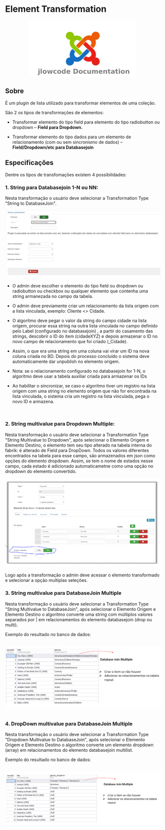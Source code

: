 # Element Transformation

<div align="center">
  <img src="./.github/jlowcodelogo.png" width="350" />
</div>

## Sobre
<p>É um plugin de lista utilizado para transformar elementos de uma coleção.</p>

<p>São 2 os tipos de transformações de elementos:</p>

- Transformar elemento do tipo field para elemento do tipo radiobutton ou dropdown – <b>Field para Dropdown.</b>

- Transformar elemento do tipo dados para um elemento de relacionamento (com ou sem sincronismo de dados) – <b>Field/Dropdown/etc  para Databasejoin</b>

## Especificações

Dentre os tipos de transfomações existem 4 possibilidades:

### 1. String para Databasejoin 1-N ou NN:

<p> Nesta transformação o usuário deve selecionar a Transformation Type "String to DatabaseJoin".</p>

<div align="center">
  <img src="./.github/1.png" />
</div>

- O admin deve escolher o elemento do tipo field ou dropdown ou radiobutton ou checkbox ou qualquer elemento que contenha uma string armanezada no campo da tabela.

- O admin deve previamente criar um relacionamento da lista origem com a lista vinculada, exemplo: Cliente <> Cidade.

 - O algoritmo deve pegar o valor da string do campo cidade na lista origem, procurar essa string  na outra lista vinculada no campo definido pelo Label (configurado no databasejoin) , a partir do casamento das strings, descobrir o ID do item (cidadeXYZ) e depois armazenar o ID no novo campo de relacionamento que foi criado (_Cidade). 

 - Assim, o que era uma string em uma coluna vai virar um ID na nova coluna criada no BD. Depois do processo concluído o sistema deve automaticamente dar unpublish no elemento origem.

- Nota: se o relacionamento configurado no databasejoin for 1-N, o algoritmo deve usar a tabela auxiliar criada para armazenar os IDs 

- Ao habilitar o sincronizar, se caso o algoritmo tiver um registro na lista origem com uma string no elemento origem que não for encontrada na lista vinculada, o sistema cria um registro na lista vinculada, pega o novo ID e armazena.

<br />

### 2. String multivalue para Dropdown Multiple:

<p> Nesta transformação o usuário deve selecionar a Transformation Type "String Multivalue to Dropdown", após selecionar o Elemento Origem e Elemento Destino, o elemento tem seu tipo alterado na tabela interna do fabrik: é alterado de Field para DropDown. Todos os valores diferentes encontrados na tabela para esse campo, são armazenados em json como opções do elemento dropdown. Assim, se tem o nome de estados nesse campo, cada estado é adicionado automaticametne como uma opção no dropdown do elemento convertido.</p>

<div align="center">
  <img src="./.github/2.png" />
</div>

Logo após a transformação o admin deve acessar o elemento transformado e selecionar a opção multiplas seleções.

### 3. String multivalue para DatabaseJoin Multiple

<p> Nesta transformação o usuário deve selecionar a Transformation Type "String Multivalue to DatabaseJoin", após selecionar o Elemento Origem e Elemento Destino o algoritmo converte uma string com múltiplos valores separados por | em relacionamentos do elemento databasejoin (drop ou multi).</p>

Exemplo do resultado no banco de dados:

<br />

<div align="center">
  <img src="./.github/3.png" />
</div>

<br />

### 4. DropDown multivalue para DatabaseJoin Multiple

<p> Nesta transformação o usuário deve selecionar a Transformation Type "Dropdown Multivalue to DatabaseJoin", após selecionar o Elemento Origem e Elemento Destino o algoritmo converte um elemento dropdown (array) em relacionamentos do elemento databasejoin multilist.</p>

Exemplo do resultado no banco de dados:

<br />

<div align="center">
  <img src="./.github/4.png" />
</div>
